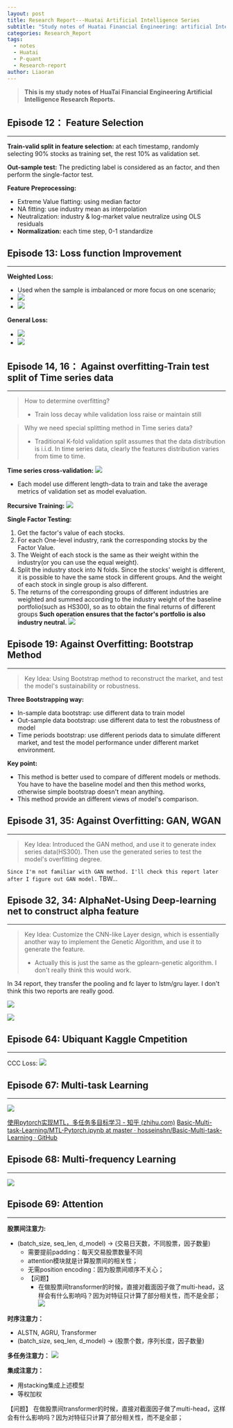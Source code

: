 ```yaml
---
layout: post
title: Research Report---Huatai Artificial Intelligence Series
subtitle: "Study notes of Huatai Financial Engineering: artificial Intelligence series research report"
categories: Research_Report
tags:
  - notes
  - Huatai
  - P-quant
  - Research-report
author: Liaoran
---
```


> **This is my study notes of HuaTai Financial Engineering Artificial Intelligence Research Reports.**


## Episode 12： Feature Selection
***
**Train-valid split in feature selection:**
	at each timestamp, randomly selecting 90% stocks as training set, the rest 10% as validation set.

**Out-sample test:**
	The predicting label is considered as an factor, and then perform the single-factor test.

**Feature Preprocessing:**
- Extreme Value flatting: using median factor
- NA fitting: use industry mean as interpolation
- Neutralization: industry & log-market value neutralize using OLS residuals
- **Normalization:** each time step, 0-1 standardize



## Episode 13: Loss function Improvement
***
**Weighted Loss:**
- Used when the sample is imbalanced or more focus on one scenario;
- ![](_data/img/2023-11-21-Huatai-Financial-Engineering-AI/image-20231122144136691.png)
- ![](_data/img/2023-11-21-Huatai-Financial-Engineering-AI/image-20231122145550474.png)

**General Loss:**
- ![](_data/img/2023-11-21-Huatai-Financial-Engineering-AI/image-20231122144315581.png)
- ![](_data/img/2023-11-21-Huatai-Financial-Engineering-AI/image-20231122145619916.png)



## Episode 14, 16： Against overfitting-Train test split of Time series data
***
> How to determine overfitting?
> - Train loss decay while validation loss raise or maintain still

>Why we need special splitting method in Time series data?
> - Traditional K-fold validation split assumes that the data distribution is i.i.d. In time series data, clearly the features distribution varies from time to time.

**Time series cross-validation:**
![](_data/img/2023-11-21-Huatai-Financial-Engineering-AI/image-20231122204235196.png)
- Each model use different length-data to train and take the average metrics of validation set as model evaluation.

**Recursive Training:**
![](_data/img/2023-11-21-Huatai-Financial-Engineering-AI/image-20231122205226780.png)

**Single Factor Testing:**
1. Get the factor's value of each stocks.
2. For each One-level industry, rank the corresponding stocks by the Factor Value.
3. The Weight of each stock is the same as their weight within the industry(or you can use the equal weight).
4. Split the industry stock into N folds. Since the stocks' weight is different, it is possible to have the same stock in different groups. And the weight of each stock in single group is also different.
5. The returns of the corresponding groups of different industries are weighted and summed according to the industry weight of the baseline portfolio(such as HS300), so as to obtain the final returns of different groups
**Such operation ensures that the factor's portfolio is also industry neutral.**
![](_data/img/2023-11-21-Huatai-Financial-Engineering-AI/image-20231122211646568.png)


## Episode 19: Against Overfitting: Bootstrap Method
***
> Key Idea: Using Bootstrap method to reconstruct the market, and test the model's sustainability or robustness.

**Three Bootstrapping way:**
- In-sample data bootstrap: use different data to train model
- Out-sample data bootstrap: use different data to test the robustness of model
- Time periods bootstrap: use different periods data to simulate different market, and test the model performance under different market environment.

**Key point:**
- This method is better used to compare  of different models or methods. You have to have the baseline model and then this method works, otherwise simple bootstrap doesn't mean anything.
- This method provide an different views of model's comparison.

## Episode 31, 35: Against Overfitting: GAN, WGAN
***
> Key Idea: Introduced the GAN method, and use it to generate index series data(HS300). Then use the generated series to test the model's overfitting degree.

`Since I'm not familiar with GAN method. I'll check this report later after I figure out GAN model.`
TBW...

## Episode 32, 34: AlphaNet-Using Deep-learning net to construct alpha feature
***
> Key Idea: Customize the CNN-like Layer design, which is essentially another way to implement the Genetic Algorithm, and use it to generate the feature.
> - Actually this is just the same as the gplearn-genetic algorithm. I don't really think this would work. 

In 34 report, they transfer the pooling and fc layer to lstm/gru layer. I don't think this two reports are really good.

![](_data/img/2023-11-21-Huatai-Financial-Engineering-AI/image-20231122233838627.png)

![](_data/img/2023-11-21-Huatai-Financial-Engineering-AI/image-20231122233417171.png)


## Episode 64: Ubiquant Kaggle Cmpetition
***
CCC Loss:
![](_data/img/2023-11-21-Huatai-Financial-Engineering-AI/image-20231126215133472.png)




## Episode 67: Multi-task Learning
***
![](_data/img/2023-11-21-Huatai-Financial-Engineering-AI/image-20231126214955819.png)

[使用pytorch实现MTL，多任务多目标学习 - 知乎 (zhihu.com)](https://zhuanlan.zhihu.com/p/351421350)
[Basic-Multi-task-Learning/MTL-Pytorch.ipynb at master · hosseinshn/Basic-Multi-task-Learning · GitHub](https://github.com/hosseinshn/Basic-Multi-task-Learning/blob/master/MTL-Pytorch.ipynb)

## Episode 68: Multi-frequency Learning
***
![](_data/img/2023-11-21-Huatai-Financial-Engineering-AI/image-20231126210941420.png)



## Episode 69: Attention
***
**股票间注意力:**
- (batch_size, seq_len, d_model) -> (交易日天数，不同股票，因子数量)
	- 需要提前padding：每天交易股票数量不同
	- attention模块就是计算股票间的相关性；
	- 无需position encoding：因为股票间顺序不关心；
	- 【问题】
		- 在做股票间transformer的时候，直接对截面因子做了multi-head，这样会有什么影响吗？因为对特征只计算了部分相关性，而不是全部；
![](_data/img/2023-11-21-Huatai-Financial-Engineering-AI/image-20231127010415892.png)


**时序注意力：**
- ALSTN, AGRU, Transformer
- (batch_size, seq_len, d_model) -> (股票个数，序列长度，因子数量)

**多任务注意力：**
![](_data/img/2023-11-21-Huatai-Financial-Engineering-AI/image-20231126212803314.png)

**集成注意力：**
- 用stacking集成上述模型
- 等权加权


【问题】
在做股票间transformer的时候，直接对截面因子做了multi-head，这样会有什么影响吗？因为对特征只计算了部分相关性，而不是全部；
